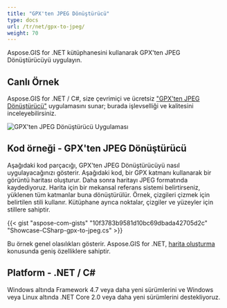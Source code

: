 ```yaml
---
title: "GPX'ten JPEG Dönüştürücü"
type: docs
url: /tr/net/gpx-to-jpeg/
weight: 70
---
```


Aspose.GIS for .NET kütüphanesini kullanarak GPX'ten JPEG Dönüştürücüyü uygulayın.

## **Canlı Örnek**

Aspose.GIS for .NET / C#, size çevrimiçi ve ücretsiz ["GPX'ten JPEG Dönüştürücü"](https://products.aspose.app/gis/viewer/gpx-to-jpeg) uygulamasını sunar; burada işlevselliği ve kalitesini inceleyebilirsiniz.

![GPX'ten JPEG Dönüştürücü Uygulaması](viewer.png)

## **Kod örneği - GPX'ten JPEG Dönüştürücü**

Aşağıdaki kod parçacığı, GPX'ten JPEG Dönüştürücüyü nasıl uygulayacağınızı gösterir. Aşağıdaki kod, bir GPX katmanı kullanarak bir görüntü haritası oluşturur. Daha sonra haritayı JPEG formatında kaydediyoruz. Harita için bir mekansal referans sistemi belirtirseniz, yüklenen tüm katmanlar buna dönüştürülür.
Örnek, çizgileri çizmek için belirtilen stili kullanır. Kütüphane ayrıca noktalar, çizgiler ve yüzeyler için stillere sahiptir.

{{< gist "aspose-com-gists" "10f3783b9581d10bc69dbada42705d2c" "Showcase-CSharp-gpx-to-jpeg.cs" >}}

Bu örnek genel olasılıkları gösterir. Aspose.GIS for .NET, [harita oluşturma](https://docs.aspose.com/gis/net/map-rendering/) konusunda geniş özelliklere sahiptir.

## **Platform - .NET / C#**

Windows altında Framework 4.7 veya daha yeni sürümlerini ve Windows veya Linux altında .NET Core 2.0 veya daha yeni sürümlerini destekliyoruz.
